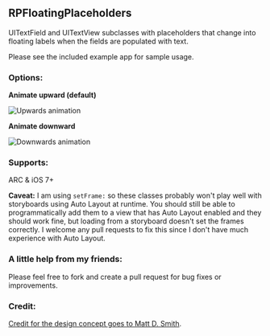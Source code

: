 ## RPFloatingPlaceholders

UITextField and UITextView subclasses with placeholders that change into floating labels when the fields are populated with text.  

Please see the included example app for sample usage.

### Options:

**Animate upward (default)**

![Upwards animation](http://i.imgur.com/HLehhbQ.gif)

**Animate downward**

![Downwards animation](http://i.imgur.com/DrAECwk.gif)

### Supports: 
ARC & iOS 7+

**Caveat:** I am using `setFrame:` so these classes probably won't play well with storyboards using Auto Layout at runtime.  You should still be able to programmatically add them to a view that has Auto Layout enabled and they should work fine, but loading from a storyboard doesn't set the frames correctly.  I welcome any pull requests to fix this since I don't have much experience with Auto Layout.

### A little help from my friends:
Please feel free to fork and create a pull request for bug fixes or improvements.

### Credit:
[Credit for the design concept goes to Matt D. Smith](http://dribbble.com/shots/1254439--GIF-Mobile-Form-Interaction).